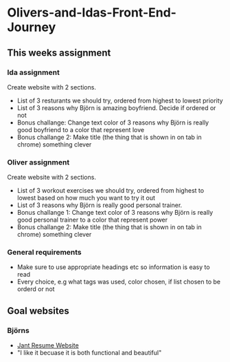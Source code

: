 # Olivers-and-Idas-Front-End-Journey
## This weeks assignment
### Ida assignment
Create website with 2 sections. 
- List of 3 resturants we should try, ordered from highest to lowest priority
- List of 3 reasons why Björn is amazing boyfriend. Decide if ordered or not 
- Bonus challange: Change text color of 3 reasons why Björn is really good boyfriend to a color that represent love
- Bonus challange 2: Make title (the thing that is shown in on tab in chrome) something clever
### Oliver assignment
Create website with 2 sections. 
- List of 3 workout exercises we should try, ordered from highest to lowest based on how much you want to try it out
- List of 3 reasons why Björn is really good personal trainer.
- Bonus challange 1: Change text color of 3 reasons why Björn is really good personal trainer to a color that represent power
- Bonus challange 2: Make title (the thing that is shown in on tab in chrome) something clever
### General requirements
- Make sure to use appropriate headings etc so information is easy to read
- Every choice, e.g what tags was used, color chosen, if list chosen to be orderd or not
## Goal websites
### Björns
- [Jant Resume Website](https://jant.fr/)
- "I like it becuase it is both functional and beautiful"



